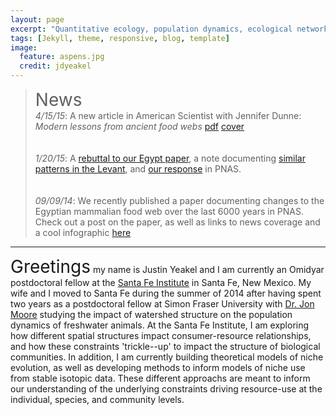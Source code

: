 ```yaml
---
layout: page
excerpt: "Quantitative ecology, population dynamics, ecological networks"
tags: [Jekyll, theme, responsive, blog, template]
image:
  feature: aspens.jpg
  credit: jdyeakel
---
```


> <span style="font-size:2em;">News</span>   
> *4/15/15*: A new article in American Scientist with Jennifer Dunne: *Modern lessons from ancient food webs* [pdf](http://jdyeakel.github.io/pdfs/2015-05Yeakel.pdf) [cover](http://www.americanscientist.org/Libraries/images/20154614224311023-2015-05Cover.jpg)      
> <br>   
> *1/20/15*: A [rebuttal to our Egypt paper](http://www.pnas.org/content/112/3/E239.extract.html?etoc), a note documenting [similar patterns in the Levant](http://www.pnas.org/content/112/3/E238.extract.html?etoc), and [our response](http://www.pnas.org/content/112/3/E240.extract.html?etoc) in PNAS.      
> <br>     
> *09/09/14*: We recently published a paper documenting changes to the Egyptian mammalian food web over the last 6000 years in PNAS.   
> Check out a post on the paper, as well as links to news coverage and a cool infographic [here](/posts/collapse-of-an-ancient-egyptian-food-web-in-pnas)

---

<span style="font-size:2em;">Greetings</span> my name is Justin Yeakel and I am currently an Omidyar postdoctoral fellow at the [Santa Fe Institute](http://www.santafe.edu) in Santa Fe, New Mexico.
My wife and I moved to Santa Fe during the summer of 2014 after having spent two years as a postdoctoral fellow at Simon Fraser University with [Dr. Jon Moore](http://moorelab.wix.com/moorelab) studying the impact of watershed structure on the population dynamics of freshwater animals.
At the Santa Fe Institute, I am exploring how different spatial structures impact consumer-resource relationships, and how these constraints 'trickle--up' to impact the structure of biological communities.
In addition, I am currently building theoretical models of niche evolution, as well as developing methods to inform models of niche use from stable isotopic data.
These different approachs are meant to inform our understanding of the underlying constraints driving resource-use at the individual, species, and community levels.

